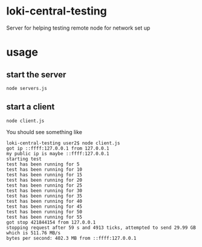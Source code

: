 # loki-central-testing
Server for helping testing remote node for network set up 

# usage

## start the server

`node servers.js`

## start a client

`node client.js`

You should see something like

```
loki-central-testing user2$ node client.js 
got ip ::ffff:127.0.0.1 from 127.0.0.1
my public ip is maybe ::ffff:127.0.0.1
starting test
test has been running for 5
test has been running for 10
test has been running for 15
test has been running for 20
test has been running for 25
test has been running for 30
test has been running for 35
test has been running for 40
test has been running for 45
test has been running for 50
test has been running for 55
got stop 421844154 from 127.0.0.1
stopping request after 59 s and 4913 ticks, attempted to send 29.99 GB which is 511.76 MB/s
bytes per second: 402.3 MB from ::ffff:127.0.0.1
```
